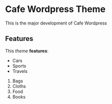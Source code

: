 # Cafe Wordpress Theme
This is the major development of Cafe Wordpress

## Features
This *theme* **features**:

- Cars
- Sports
- Travels

1. Bags
1. Cloths
1. Food
1. Books

